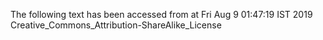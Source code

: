 The following text has been accessed from at Fri Aug 9 01:47:19 IST 2019
Creative_Commons_Attribution-ShareAlike_License
